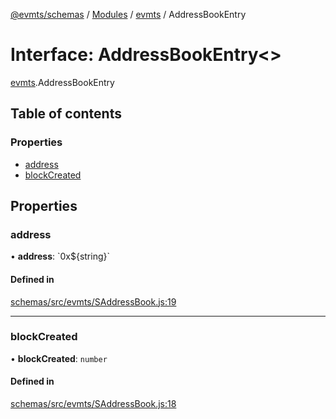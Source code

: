 [@evmts/schemas](../README.md) / [Modules](../modules.md) / [evmts](../modules/evmts.md) / AddressBookEntry

# Interface: AddressBookEntry<\>

[evmts](../modules/evmts.md).AddressBookEntry

## Table of contents

### Properties

- [address](evmts.AddressBookEntry.md#address)
- [blockCreated](evmts.AddressBookEntry.md#blockcreated)

## Properties

### address

• **address**: \`0x${string}\`

#### Defined in

[schemas/src/evmts/SAddressBook.js:19](https://github.com/evmts/evmts-monorepo/blob/main/schemas/src/evmts/SAddressBook.js#L19)

___

### blockCreated

• **blockCreated**: `number`

#### Defined in

[schemas/src/evmts/SAddressBook.js:18](https://github.com/evmts/evmts-monorepo/blob/main/schemas/src/evmts/SAddressBook.js#L18)
